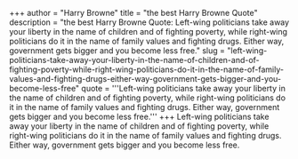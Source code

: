 +++
author = "Harry Browne"
title = "the best Harry Browne Quote"
description = "the best Harry Browne Quote: Left-wing politicians take away your liberty in the name of children and of fighting poverty, while right-wing politicians do it in the name of family values and fighting drugs. Either way, government gets bigger and you become less free."
slug = "left-wing-politicians-take-away-your-liberty-in-the-name-of-children-and-of-fighting-poverty-while-right-wing-politicians-do-it-in-the-name-of-family-values-and-fighting-drugs-either-way-government-gets-bigger-and-you-become-less-free"
quote = '''Left-wing politicians take away your liberty in the name of children and of fighting poverty, while right-wing politicians do it in the name of family values and fighting drugs. Either way, government gets bigger and you become less free.'''
+++
Left-wing politicians take away your liberty in the name of children and of fighting poverty, while right-wing politicians do it in the name of family values and fighting drugs. Either way, government gets bigger and you become less free.
